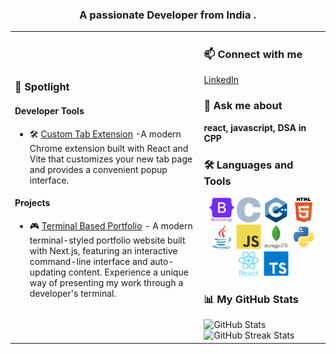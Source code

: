 
<h3 align="center">A passionate Developer from India .</h3>

<table>
<tr>
<td width="60%">

### 🚀 Spotlight

#### Developer Tools
- 🛠️ [Custom Tab Extension](https://github.com/Jaan19867/Custom-Tab-Extension) -A modern Chrome extension built with React and Vite that customizes your new tab page and provides a convenient popup interface.


<!-- #### Libraries
- 📚 Library 1 - Description here
- 📖 Library 2 - Description here
- 📱 Library 3 - Description here -->

<!-- #### Services
- 🌐 Service 1 - Description here
- ☁️ Service 2 - Description here
- 🔄 Service 3 - Description here -->

####  Projects
- 🎮 [Terminal Based Portfolio](https://github.com/Jaan19867/Terminal-based-portfolio) - A modern terminal-styled portfolio website built with Next.js, featuring an interactive command-line interface and auto-updating content. Experience a unique way of presenting my work through a developer's terminal.


</td>
<td width="40%">

### 📫 Connect with me 
<a href="https://www.linkedin.com/in/md-rizabul-074bbb256/">LinkedIn</a>

### 💬 Ask me about 
**react, javascript, DSA in CPP**

### 🛠️ Languages and Tools
<p align="center">
  <a href="https://getbootstrap.com" target="_blank" rel="noreferrer"><img src="https://raw.githubusercontent.com/devicons/devicon/master/icons/bootstrap/bootstrap-plain-wordmark.svg" alt="bootstrap" width="40" height="40"/></a>
  <a href="https://www.cprogramming.com/" target="_blank" rel="noreferrer"><img src="https://raw.githubusercontent.com/devicons/devicon/master/icons/c/c-original.svg" alt="c" width="40" height="40"/></a>
  <a href="https://www.w3schools.com/cpp/" target="_blank" rel="noreferrer"><img src="https://raw.githubusercontent.com/devicons/devicon/master/icons/cplusplus/cplusplus-original.svg" alt="cplusplus" width="40" height="40"/></a>
  <a href="https://www.w3.org/html/" target="_blank" rel="noreferrer"><img src="https://raw.githubusercontent.com/devicons/devicon/master/icons/html5/html5-original-wordmark.svg" alt="html5" width="40" height="40"/></a>
  <a href="https://www.java.com" target="_blank" rel="noreferrer"><img src="https://raw.githubusercontent.com/devicons/devicon/master/icons/java/java-original.svg" alt="java" width="40" height="40"/></a>
  <a href="https://developer.mozilla.org/en-US/docs/Web/JavaScript" target="_blank" rel="noreferrer"><img src="https://raw.githubusercontent.com/devicons/devicon/master/icons/javascript/javascript-original.svg" alt="javascript" width="40" height="40"/></a>
  <a href="https://www.mongodb.com/" target="_blank" rel="noreferrer"><img src="https://raw.githubusercontent.com/devicons/devicon/master/icons/mongodb/mongodb-original-wordmark.svg" alt="mongodb" width="40" height="40"/></a>
  <a href="https://www.python.org" target="_blank" rel="noreferrer"><img src="https://raw.githubusercontent.com/devicons/devicon/master/icons/python/python-original.svg" alt="python" width="40" height="40"/></a>
  <a href="https://reactjs.org/" target="_blank" rel="noreferrer"><img src="https://raw.githubusercontent.com/devicons/devicon/master/icons/react/react-original-wordmark.svg" alt="react" width="40" height="40"/></a>
  <a href="https://www.typescriptlang.org/" target="_blank" rel="noreferrer"><img src="https://raw.githubusercontent.com/devicons/devicon/master/icons/typescript/typescript-original.svg" alt="typescript" width="40" height="40"/></a>
</p>

### 📊 My GitHub Stats

<img src="https://github-readme-stats.vercel.app/api?username=jaan19867&show_icons=true&theme=radical&hide_border=true&include_all_commits=true&count_private=true" alt="GitHub Stats" />

<img src="https://github-readme-streak-stats.herokuapp.com/?user=jaan19867&theme=radical&hide_border=true" alt="GitHub Streak Stats"/>

</td>
</tr>
</table>

